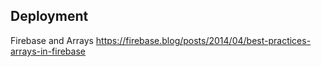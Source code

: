 ## Deployment

Firebase and Arrays
https://firebase.blog/posts/2014/04/best-practices-arrays-in-firebase